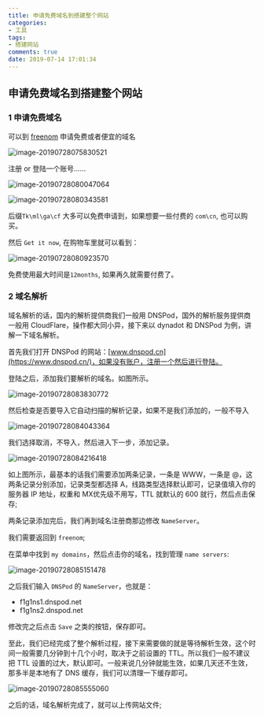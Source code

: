 ```yaml
---
title: 申请免费域名到搭建整个网站
categories:
- 工具
tags:
- 搭建网站
comments: true
date: 2019-07-14 17:01:34
---
```


## 申请免费域名到搭建整个网站

### 1 申请免费域名

可以到 [freenom]([https://www.freenom.com](https://www.freenom.com/)) 申请免费或者便宜的域名

![image-20190728075830521](/images/image-20190728075830521.png)

注册 or 登陆一个账号…...

![image-20190728080047064](/images/image-20190728080047064.png)

![image-20190728080343581](/images/image-20190728080343581.png)

后缀`Tk\ml\ga\cf` 大多可以免费申请到，如果想要一些付费的 `com\cn`, 也可以购买。

然后 `Get it now`, 在购物车里就可以看到：

![image-20190728080923570](/images/image-20190728080923570.png)

免费使用最大时间是`12months`, 如果再久就需要付费了。

### 2 域名解析

域名解析的话，国内的解析提供商我们一般用 DNSPod，国外的解析服务提供商一般用 CloudFlare，操作都大同小异，接下来以 dynadot 和 DNSPod 为例，讲解一下域名解析。

首先我们打开 DNSPod 的网站：[www.dnspod.cn](https://www.dnspod.cn/)，如果没有账户，注册一个然后进行登陆。

登陆之后，添加我们要解析的域名。如图所示。

![image-20190728083830772](/images/image-20190728083830772.png)

然后检查是否要导入它自动扫描的解析记录，如果不是我们添加的，一般不导入

![image-20190728084043364](/images/image-20190728084043364.png)

我们选择取消，不导入，然后进入下一步，添加记录。

![image-20190728084216418](/images/image-20190728084216418.png)

如上图所示，最基本的话我们需要添加两条记录，一条是 WWW，一条是 @，这两条记录分别添加，记录类型都选择 A，线路类型选择默认即可，记录值填入你的服务器 IP 地址，权重和 MX优先级不用写，TTL 就默认的 600 就行，然后点击保存;

两条记录添加完后，我们再到域名注册商那边修改 `NameServer`。

我们需要返回到 `freenom`;

在菜单中找到 `my domains`，然后点击你的域名，找到管理 `name servers`:

![image-20190728085151478](/images/image-20190728085151478.png)



之后我们输入 `DNSPod` 的 `NameServer`，也就是：

- f1g1ns1.dnspod.net
- f1g1ns2.dnspod.net

修改完之后点击 `Save` 之类的按钮，保存即可。

至此，我们已经完成了整个解析过程，接下来需要做的就是等待解析生效，这个时间一般需要几分钟到十几个小时，取决于之前设置的 TTL。所以我们一般不建议把 TTL 设置的过大，默认即可。一般来说几分钟就能生效，如果几天还不生效，那多半是本地有了 DNS 缓存，我们可以清理一下缓存即可。

![image-20190728085555060](/images/image-20190728085555060.png)

之后的话，域名解析完成了，就可以上传网站文件;
